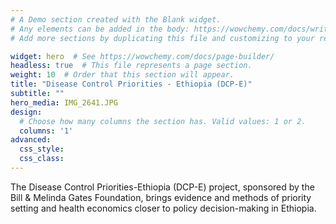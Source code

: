 ```yaml
---
# A Demo section created with the Blank widget.
# Any elements can be added in the body: https://wowchemy.com/docs/writing-markdown-latex/
# Add more sections by duplicating this file and customizing to your requirements.

widget: hero  # See https://wowchemy.com/docs/page-builder/
headless: true  # This file represents a page section.
weight: 10  # Order that this section will appear.
title: "Disease Control Priorities - Ethiopia (DCP-E)"
subtitle: ""
hero_media: IMG_2641.JPG
design:
  # Choose how many columns the section has. Valid values: 1 or 2.
  columns: '1'
advanced:
  css_style:
  css_class:
---
```


The Disease Control Priorities-Ethiopia (DCP-E) project, sponsored by the Bill & Melinda Gates Foundation, brings evidence and methods of priority setting and health economics closer to policy decision-making in Ethiopia.
